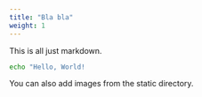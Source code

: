 ```yaml
---
title: "Bla bla"
weight: 1
---
```


This is all just markdown.

```bash
echo "Hello, World!
```

You can also add images from the static directory.


